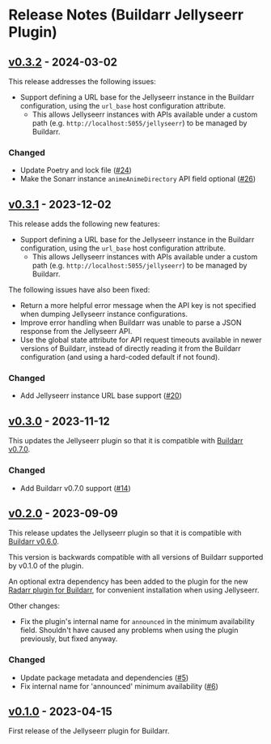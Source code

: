 # Release Notes (Buildarr Jellyseerr Plugin)

## [v0.3.2](https://github.com/buildarr/buildarr-jellyseerr/releases/tag/v0.3.2) - 2024-03-02

This release addresses the following issues:

* Support defining a URL base for the Jellyseerr instance in the Buildarr configuration, using the `url_base` host configuration attribute.
    * This allows Jellyseerr instances with APIs available under a custom path (e.g. `http://localhost:5055/jellyseerr`) to be managed by Buildarr.

### Changed

* Update Poetry and lock file ([#24](https://github.com/buildarr/buildarr-jellyseerr/pull/24))
* Make the Sonarr instance `animeAnimeDirectory` API field optional ([#26](https://github.com/buildarr/buildarr-jellyseerr/pull/26))


## [v0.3.1](https://github.com/buildarr/buildarr-jellyseerr/releases/tag/v0.3.1) - 2023-12-02

This release adds the following new features:

* Support defining a URL base for the Jellyseerr instance in the Buildarr configuration, using the `url_base` host configuration attribute.
    * This allows Jellyseerr instances with APIs available under a custom path (e.g. `http://localhost:5055/jellyseerr`) to be managed by Buildarr.

The following issues have also been fixed:

* Return a more helpful error message when the API key is not specified when dumping Jellyseerr instance configurations.
* Improve error handling when Buildarr was unable to parse a JSON response from the Jellyseerr API.
* Use the global state attribute for API request timeouts available in newer versions of Buildarr, instead of directly reading it from the Buildarr configuration (and using a hard-coded default if not found).

### Changed

* Add Jellyseerr instance URL base support ([#20](https://github.com/buildarr/buildarr-jellyseerr/pull/20))


## [v0.3.0](https://github.com/buildarr/buildarr-jellyseerr/releases/tag/v0.3.0) - 2023-11-12

This updates the Jellyseerr plugin so that it is compatible with [Buildarr v0.7.0](https://buildarr.github.io/release-notes/#v070-2023-11-12).

### Changed

* Add Buildarr v0.7.0 support ([#14](https://github.com/buildarr/buildarr-jellyseerr/pull/14))


## [v0.2.0](https://github.com/buildarr/buildarr-jellyseerr/releases/tag/v0.2.0) - 2023-09-09

This release updates the Jellyseerr plugin so that it is compatible with [Buildarr v0.6.0](https://buildarr.github.io/release-notes/#v060-2023-09-02).

This version is backwards compatible with all versions of Buildarr supported by v0.1.0 of the plugin.

An optional extra dependency has been added to the plugin for the new [Radarr plugin for Buildarr](https://buildarr.github.io/plugins/radarr), for convenient installation when using Jellyseerr.

Other changes:

* Fix the plugin's internal name for `announced` in the minimum availability field. Shouldn't have caused any problems when using the plugin previously, but fixed anyway.

### Changed

* Update package metadata and dependencies ([#5](https://github.com/buildarr/buildarr-prowlarr/pull/5))
* Fix internal name for 'announced' minimum availability ([#6](https://github.com/buildarr/buildarr-prowlarr/pull/6))


## [v0.1.0](https://github.com/buildarr/buildarr-jellyseerr/releases/tag/v0.1.0) - 2023-04-15

First release of the Jellyseerr plugin for Buildarr.
